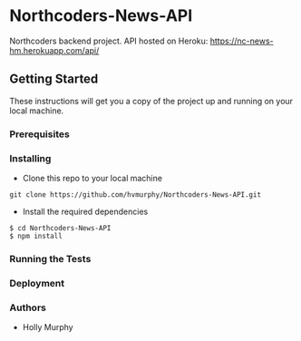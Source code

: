 # Northcoders-News-API

Northcoders backend project. API hosted on Heroku: https://nc-news-hm.herokuapp.com/api/

## Getting Started
These instructions will get you a copy of the project up and running on your local machine.

### Prerequisites

### Installing

- Clone this repo to your local machine 
```
git clone https://github.com/hvmurphy/Northcoders-News-API.git
```
- Install the required dependencies
``` 
$ cd Northcoders-News-API
$ npm install
```

### Running the Tests

### Deployment

### Authors
- Holly Murphy
